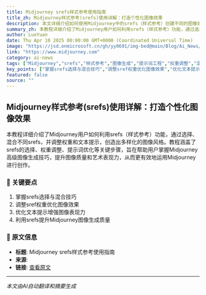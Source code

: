 ```yaml
---
title: Midjourney srefs样式参考使用指南
title_zh: Midjourney样式参考(srefs)使用详解：打造个性化图像效果
description: 本文详细介绍如何使用Midjourney中的srefs（样式参考）创建不同的图像效果，包括选择合适的srefs、调整sref权重、优化文本提示以及使用样式参考提升图像效果的完整教程，帮助用户掌握Midjourney高级图像生成技巧。
summary_zh: 本教程详细介绍了Midjourney用户如何利用srefs（样式参考）功能，通过选择、混合不同srefs，并调整权重和文本提示，创造出多样化的图像风格。教程涵盖了srefs的选择、权重调整、提示词优化等关键步骤，旨在帮助用户掌握Midjourney高级图像生成技巧，提升图像质量和艺术表现力，从而更有效地运用Midjourney进行创作。
author: LuoYuan
date: Thu Apr 10 2025 00:00:00 GMT+0000 (Coordinated Universal Time)
image: "https://jsd.onmicrosoft.cn/gh/yy0691/img-bed@main/Blog/Ai_News/img_v3_02l1_8e202970-1028-4323-8b14-a77df563577g.jpg"
link: "https://www.midjourney.com"
category: ai-news
tags: ["Midjourney","srefs","样式参考","图像生成","提示词工程","权重调整","混合风格","AI艺术","创作技巧"]
key_points: ["掌握srefs选择与混合技巧","调整sref权重优化图像效果","优化文本提示增强图像表现力","利用srefs提升Midjourney图像生成质量"]
featured: false
source: ""
---
```


## Midjourney样式参考(srefs)使用详解：打造个性化图像效果

本教程详细介绍了Midjourney用户如何利用srefs（样式参考）功能，通过选择、混合不同srefs，并调整权重和文本提示，创造出多样化的图像风格。教程涵盖了srefs的选择、权重调整、提示词优化等关键步骤，旨在帮助用户掌握Midjourney高级图像生成技巧，提升图像质量和艺术表现力，从而更有效地运用Midjourney进行创作。

### 🔑 关键要点
1. 掌握srefs选择与混合技巧
2. 调整sref权重优化图像效果
3. 优化文本提示增强图像表现力
4. 利用srefs提升Midjourney图像生成质量


### 📰 原文信息
- **标题**: Midjourney srefs样式参考使用指南
- **来源**: 
- **链接**: [查看原文](https://www.midjourney.com)

---
*本文由AI自动翻译和摘要生成*
